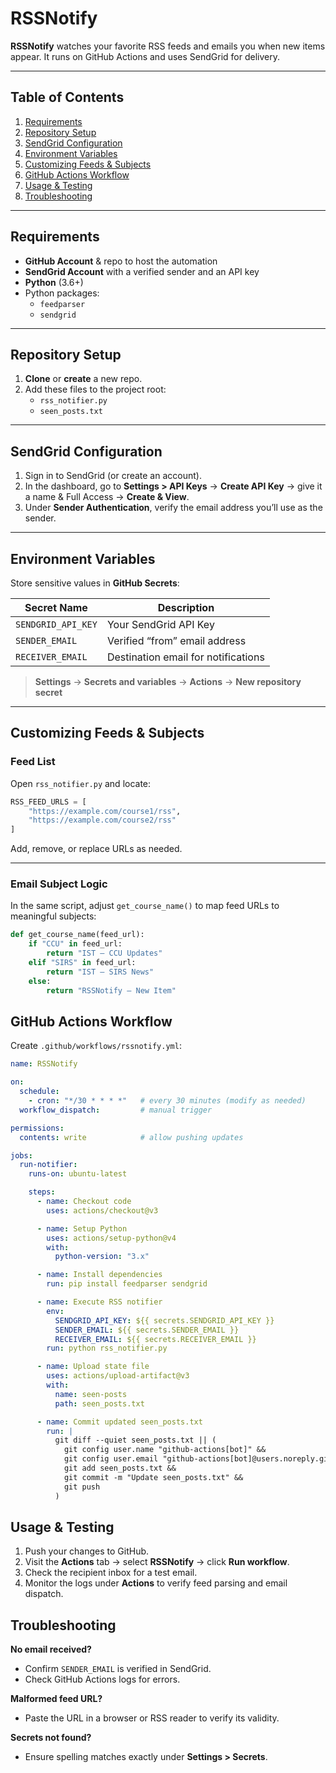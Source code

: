 # RSSNotify

**RSSNotify** watches your favorite RSS feeds and emails you when new items appear. It runs on GitHub Actions and uses SendGrid for delivery.

---

## Table of Contents

1. [Requirements](#requirements)  
2. [Repository Setup](#repository-setup)  
3. [SendGrid Configuration](#sendgrid-configuration)  
4. [Environment Variables](#environment-variables)  
5. [Customizing Feeds & Subjects](#customizing-feeds--subjects)  
6. [GitHub Actions Workflow](#github-actions-workflow)  
7. [Usage & Testing](#usage--testing)  
8. [Troubleshooting](#troubleshooting)  

---

## Requirements

- **GitHub Account** & repo to host the automation  
- **SendGrid Account** with a verified sender and an API key  
- **Python** (3.6+)  
- Python packages:  
  - `feedparser`  
  - `sendgrid`  

---

## Repository Setup

1. **Clone** or **create** a new repo.  
2. Add these files to the project root:  
   - `rss_notifier.py`  
   - `seen_posts.txt`  

---

## SendGrid Configuration

1. Sign in to SendGrid (or create an account).  
2. In the dashboard, go to **Settings > API Keys** → **Create API Key** → give it a name & Full Access → **Create & View**.  
3. Under **Sender Authentication**, verify the email address you’ll use as the sender.

---

## Environment Variables

Store sensitive values in **GitHub Secrets**:

| Secret Name         | Description                                  |
|---------------------|----------------------------------------------|
| `SENDGRID_API_KEY`  | Your SendGrid API Key                        |
| `SENDER_EMAIL`      | Verified “from” email address                |
| `RECEIVER_EMAIL`    | Destination email for notifications          |

> **Settings** → **Secrets and variables** → **Actions** → **New repository secret**

---

## Customizing Feeds & Subjects

### Feed List

Open `rss_notifier.py` and locate:

```python
RSS_FEED_URLS = [
    "https://example.com/course1/rss",
    "https://example.com/course2/rss"
]
```

Add, remove, or replace URLs as needed.

---

### Email Subject Logic

In the same script, adjust `get_course_name()` to map feed URLs to meaningful subjects:

```python
def get_course_name(feed_url):
    if "CCU" in feed_url:
        return "IST – CCU Updates"
    elif "SIRS" in feed_url:
        return "IST – SIRS News"
    else:
        return "RSSNotify – New Item"
```

## GitHub Actions Workflow

Create `.github/workflows/rssnotify.yml`:

```yaml
name: RSSNotify

on:
  schedule:
    - cron: "*/30 * * * *"   # every 30 minutes (modify as needed)
  workflow_dispatch:         # manual trigger

permissions:
  contents: write            # allow pushing updates

jobs:
  run-notifier:
    runs-on: ubuntu-latest

    steps:
      - name: Checkout code
        uses: actions/checkout@v3

      - name: Setup Python
        uses: actions/setup-python@v4
        with:
          python-version: "3.x"

      - name: Install dependencies
        run: pip install feedparser sendgrid

      - name: Execute RSS notifier
        env:
          SENDGRID_API_KEY: ${{ secrets.SENDGRID_API_KEY }}
          SENDER_EMAIL: ${{ secrets.SENDER_EMAIL }}
          RECEIVER_EMAIL: ${{ secrets.RECEIVER_EMAIL }}
        run: python rss_notifier.py

      - name: Upload state file
        uses: actions/upload-artifact@v3
        with:
          name: seen-posts
          path: seen_posts.txt

      - name: Commit updated seen_posts.txt
        run: |
          git diff --quiet seen_posts.txt || (
            git config user.name "github-actions[bot]" &&
            git config user.email "github-actions[bot]@users.noreply.github.com" &&
            git add seen_posts.txt &&
            git commit -m "Update seen_posts.txt" &&
            git push
          )
```

## Usage & Testing

1. Push your changes to GitHub.
2. Visit the **Actions** tab → select **RSSNotify** → click **Run workflow**.
3. Check the recipient inbox for a test email.
4. Monitor the logs under **Actions** to verify feed parsing and email dispatch.

## Troubleshooting

**No email received?**
- Confirm `SENDER_EMAIL` is verified in SendGrid.
- Check GitHub Actions logs for errors.

**Malformed feed URL?**
- Paste the URL in a browser or RSS reader to verify its validity.

**Secrets not found?**
- Ensure spelling matches exactly under **Settings > Secrets**.
